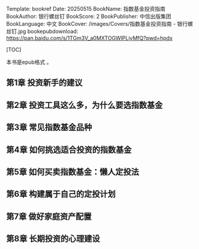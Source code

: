 Template: bookref
Date: 20250515
BookName: 指数基金投资指南
BookAuthor: 银行螺丝钉
BookScore: 2
BookPublisher: 中信出版集团
BookLanguage: 中文
BookCover: /images/Covers/指数基金投资指南 - 银行螺丝钉.jpg
bookepubdownload: https://pan.baidu.com/s/1TGm3V_a0MXTOGWlPLiyMfQ?pwd=hpdx 



[TOC]

本书是epub格式 。



## 第1章 投资新手的建议

## 第2章 投资工具这么多，为什么要选指数基金

## 第3章 常见指数基金品种

## 第4章 如何挑选适合投资的指数基金

## 第5章 如何买卖指数基金：懒人定投法

## 第6章 构建属于自己的定投计划

## 第7章 做好家庭资产配置

## 第8章 长期投资的心理建设
